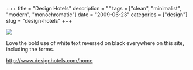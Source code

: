 +++
title = "Design Hotels"
description = ""
tags = ["clean", "minimalist", "modern", "monochromatic"]
date = "2009-06-23"
categories = ["design"]
slug = "design-hotels"
+++


 

  <div id="screens-thumbs" class="clearfix">
    <div class="txt-center" id="design-submission"><a href="http://www.designhotels.com/home"><img id='bluga-thumbnail-1772' class='bluga-thumbnail large' src='//media.konigi.com/bluga/
wt4a40ef22423eb.jpg'/></a></div>  
  </div>   
<p>Love the bold use of white text reversed on black everywhere on this site, including the forms. </p>
<p><a href="http://www.designhotels.com/home">http://www.designhotels.com/home</a></p>




